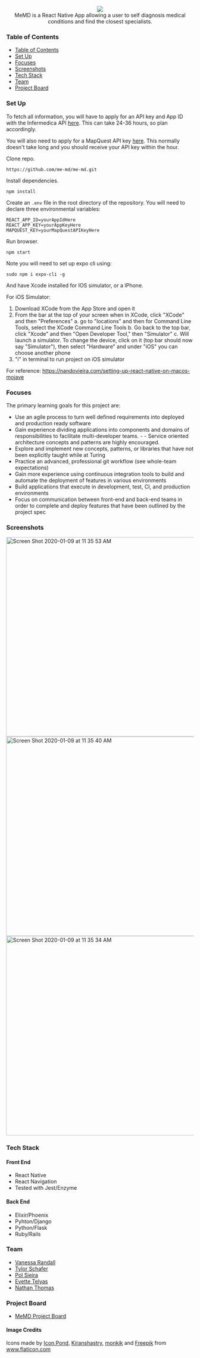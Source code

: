 <p align="center">
  <img src="https://i.ibb.co/rkRkYMS/github-banner.png" /><br>
  MeMD is a React Native App allowing a user to self diagnosis medical conditions and find the closest specialists.
</p>

### Table of Contents

<!--ts-->
   * [Table of Contents](#table-of-contents)
   * [Set Up](#set-up)
   * [Focuses](#focuses)
   * [Screenshots](#screenshots)
   * [Tech Stack](#tech-stack)
   * [Team](#team)
   * [Project Board](#project-board)
   
<!--te-->

### Set Up

To fetch all information, you will have to apply for an API key and App ID with the Infermedica API [here](https://developer.infermedica.com/signup). This can take 24-36 hours, so plan accordingly.

You will also need to apply for a MapQuest API key [here](https://developer.mapquest.com/plan_purchase/steps/business_edition/business_edition_free/register). This normally doesn't take long and you should receive your API key within the hour.

Clone repo.
```
https://github.com/me-md/me-md.git
```
Install dependencies.
```
npm install
```

Create an `.env` file in the root directory of the repository.
  You will need to declare three environmental variables:
```
REACT_APP_ID=yourAppIdHere
REACT_APP_KEY=yourAppKeyHere
MAPQUEST_KEY=yourMapQuestAPIKeyHere
```

Run browser.
```
npm start
```

Note you will need to set up expo cli using:
```
sudo npm i expo-cli -g
```

And have Xcode installed for IOS simulator, or a IPhone.

For iOS Simulator:
1. Download XCode from the App Store and open it
2. From the bar at the top of your screen when in XCode, click "XCode" and then "Preferences"
  a. go to "locations" and then for Command Line Tools, select the XCode Command Line Tools
  b. Go back to the top bar, click "Xcode" and then "Open Developer Tool," then "Simulator"
  c. Will launch a simulator. To change the device, click on it (top bar should now say "Simulator"), then select "Hardware" and under "iOS" you can choose another phone
3. "i" in terminal to run project on iOS simulator

For reference: https://nandovieira.com/setting-up-react-native-on-macos-mojave


### Focuses

The primary learning goals for this project are:

- Use an agile process to turn well defined requirements into deployed and production ready software
- Gain experience dividing applications into components and domains of responsibilities to facilitate multi-developer teams. -  - Service oriented architecture concepts and patterns are highly encouraged.
- Explore and implement new concepts, patterns, or libraries that have not been explicitly taught while at Turing
- Practice an advanced, professional git workflow (see whole-team expectations)
- Gain more experience using continuous integration tools to build and automate the deployment of features in various environments
- Build applications that execute in development, test, CI, and production environments
- Focus on communication between front-end and back-end teams in order to complete and deploy features that have been outlined by the project spec

### Screenshots

<img width="535" alt="Screen Shot 2020-01-09 at 11 35 53 AM" src="https://user-images.githubusercontent.com/25589695/72379016-775cea00-370a-11ea-9c20-4501c88bc2e2.png">
<img width="535" alt="Screen Shot 2020-01-09 at 11 35 40 AM" src="https://user-images.githubusercontent.com/25589695/72379018-788e1700-370a-11ea-862f-2ce72fc3e0f2.png">
<img width="535" alt="Screen Shot 2020-01-09 at 11 35 34 AM" src="https://user-images.githubusercontent.com/25589695/72379021-79bf4400-370a-11ea-8dfa-fc9dc33e0c1e.png">


### Tech Stack

#### Front End
- React Native
- React Navigation
- Tested with Jest/Enzyme

#### Back End
- Elixir/Phoenix
- Pyhton/Django
- Python/Flask
- Ruby/Rails


### Team
- [Vanessa Randall](https://github.com/vrandall66)
- [Tylor Schafer](https://github.com/tylorschafer)
- [Pol Sieira](https://github.com/polsieira)
- [Evette Telyas](https://github.com/evettetelyas)
- [Nathan Thomas](https://github.com/nathangthomas)

### Project Board
- [MeMD Project Board](https://github.com/orgs/me-md/projects/1)

#### Image Credits

Icons made by <a href="https://www.flaticon.com/authors/popcorns-arts" title="Icon Pond">Icon Pond</a>, <a href="https://www.flaticon.com/authors/kiranshastry" title="Kiranshastry">Kiranshastry</a>, <a href="https://www.flaticon.com/authors/monkik" title="monkik">monkik</a> and <a href="https://www.flaticon.com/authors/freepik" title="Freepik">Freepik</a> from <a href="https://www.flaticon.com/" title="Flaticon">www.flaticon.com</a>
